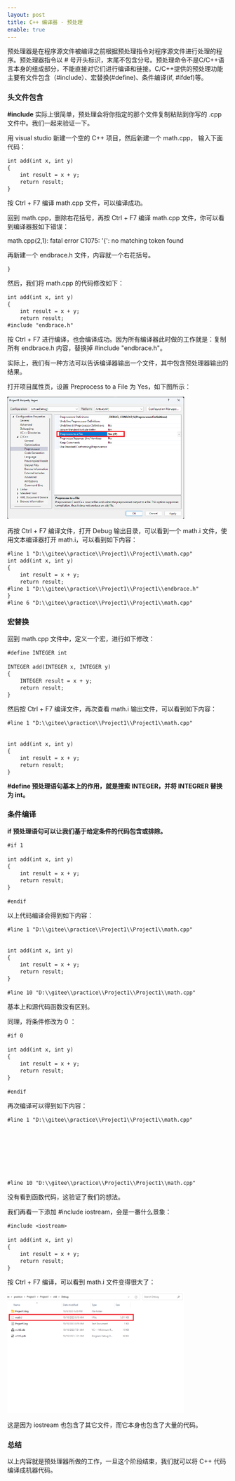 ```yaml
---
layout: post
title: C++ 编译器 - 预处理
enable: true
---
```


预处理器是在程序源文件被编译之前根据预处理指令对程序源文件进行处理的程序。预处理器指令以 # 号开头标识，末尾不包含分号。预处理命令不是C/C++语言本身的组成部分，不能直接对它们进行编译和链接。C/C++提供的预处理功能主要有文件包含（#include）、宏替换(#define)、条件编译(if, #ifdef)等。

### 头文件包含

**#include** 实际上很简单，预处理会将你指定的那个文件复制粘贴到你写的 .cpp 文件中。我们一起来验证一下。

用 visual studio 新建一个空的 C++ 项目，然后新建一个 math.cpp， 输入下面代码：

```
int add(int x, int y)
{
	int result = x + y;
	return result;
}
```

按 Ctrl + F7 编译 math.cpp 文件，可以编译成功。

回到 math.cpp，删除右花括号，再按 Ctrl + F7 编译 math.cpp 文件，你可以看到编译器报如下错误：

math.cpp(2,1): fatal  error C1075: '{': no matching token found

再新建一个 endbrace.h 文件，内容就一个右花括号。

```
}
```

然后，我们将 math.cpp 的代码修改如下：

```
int add(int x, int y)
{
	int result = x + y;
	return result;
#include "endbrace.h"
```

按 Ctrl + F7 进行编译，也会编译成功。因为所有编译器此时做的工作就是：复制所有 endbrace.h 内容，替换掉 #include "endbrace.h"。

实际上，我们有一种方法可以告诉编译器输出一个文件，其中包含预处理器输出的结果。

打开项目属性页，设置 Preprocess to a File 为 Yes，如下图所示：

<img src="/images/project1-property-pages.png" width="80%">

再按 Ctrl + F7 编译文件，打开 Debug 输出目录，可以看到一个 math.i 文件，使用文本编译器打开 math.i，可以看到如下内容：

```
#line 1 "D:\\gitee\\practice\\Project1\\Project1\\math.cpp"
int add(int x, int y)
{
	int result = x + y;
	return result;
#line 1 "D:\\gitee\\practice\\Project1\\Project1\\endbrace.h"
}
#line 6 "D:\\gitee\\practice\\Project1\\Project1\\math.cpp"
```

### 宏替换

回到 math.cpp 文件中，定义一个宏，进行如下修改：

```
#define INTEGER int

INTEGER add(INTEGER x, INTEGER y)
{
	INTEGER result = x + y;
	return result;
}
```

然后按 Ctrl + F7 编译文件，再次查看 math.i 输出文件，可以看到如下内容：

```
#line 1 "D:\\gitee\\practice\\Project1\\Project1\\math.cpp"


int add(int x, int y)
{
	int result = x + y;
	return result;
}
```

**#define 预处理语句基本上的作用，就是搜索 INTEGER，并将 INTEGRER 替换为 int。**

### 条件编译

**if 预处理语句可以让我们基于给定条件的代码包含或排除。**

```
#if 1

int add(int x, int y)
{
	int result = x + y;
	return result;
}

#endif
```

以上代码编译会得到如下内容：

```
#line 1 "D:\\gitee\\practice\\Project1\\Project1\\math.cpp"


int add(int x, int y)
{
	int result = x + y;
	return result;
}

#line 10 "D:\\gitee\\practice\\Project1\\Project1\\math.cpp"
```

基本上和源代码函数没有区别。

同理，将条件修改为 0 ：

```
#if 0

int add(int x, int y)
{
	int result = x + y;
	return result;
}

#endif
```

再次编译可以得到如下内容：

```
#line 1 "D:\\gitee\\practice\\Project1\\Project1\\math.cpp"








#line 10 "D:\\gitee\\practice\\Project1\\Project1\\math.cpp"
```

没有看到函数代码，这验证了我们的想法。

我们再看一下添加 #include iostream，会是一番什么景象：

```
#include <iostream>

int add(int x, int y)
{
	int result = x + y;
	return result;
}
```

按 Ctrl + F7 编译，可以看到 math.i 文件变得很大了：

<img src="/images/include-iostream.png" width="80%">

这是因为 iostream 也包含了其它文件，而它本身也包含了大量的代码。

### 总结

以上内容就是预处理器所做的工作，一旦这个阶段结束，我们就可以将 C++ 代码编译成机器代码。